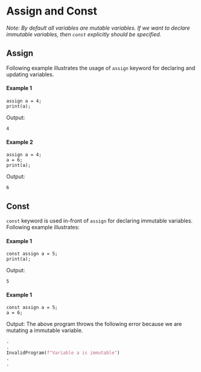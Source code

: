 # Assign and Const

*Note: By default all variables are mutable variables. If we want to declare immutable variables, then `const` explicitly should be specified.*
## Assign
Following example illustrates the usage of `assign` keyword for declaring and updating variables.
#### Example 1
```text
assign a = 4;
print(a);
```
Output:
```text
4
```

#### Example 2
```text
assign a = 4;
a = 6;
print(a);
```
Output:
```text
6
```

## Const
`const` keyword is used in-front of `assign` for declaring immutable variables. Following example illustrates:
#### Example 1
```text
const assign a = 5;
print(a);
```
Output:
```text
5
```

#### Example 1
```text
const assign a = 5;
a = 6;
```
Output:
The above program throws the following error because we are mutating a immutable variable.
```python
.
.
InvalidProgram(f"Variable a is immutable")
.
.
```